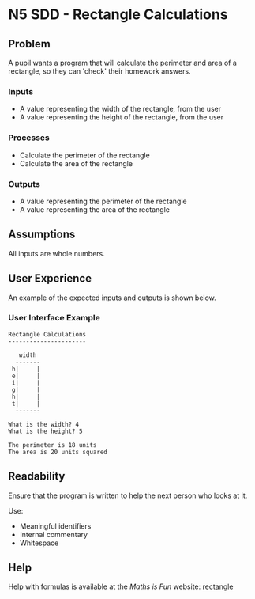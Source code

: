 # N5 SDD - Rectangle Calculations

## Problem

A pupil wants a program that will calculate the perimeter and area of a rectangle, so they can 'check' their homework answers.


### Inputs

* A value representing the width of the rectangle, from the user
* A value representing the height of the rectangle, from the user


### Processes

* Calculate the perimeter of the rectangle
* Calculate the area of the rectangle


### Outputs

* A value representing the perimeter of the rectangle
* A value representing the area of the rectangle


## Assumptions

All inputs are whole numbers.


## User Experience

An example of the expected inputs and outputs is shown below.


### User Interface Example

```
Rectangle Calculations
----------------------

   width
  -------
 h|     |
 e|     |
 i|     |
 g|     |
 h|     |
 t|     |
  -------

What is the width? 4
What is the height? 5

The perimeter is 18 units
The area is 20 units squared
```


## Readability

Ensure that the program is written to help the next person who looks at it.

Use:

* Meaningful identifiers
* Internal commentary
* Whitespace


## Help

Help with formulas is available at the _Maths is Fun_ website: [rectangle](https://www.mathsisfun.com/geometry/rectangle.html)
